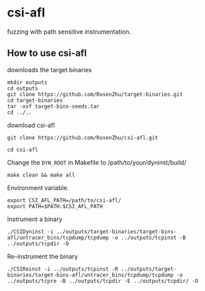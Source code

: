 # csi-afl
fuzzing with path sensitive instrumentation.

## How to use csi-afl
downloads the target binaries
```
mkdir outputs
cd outputs
git clone https://github.com/RosenZhu/target-binaries.git
cd target-binaries
tar -xvf target-bins-seeds.tar
cd ../..

``` 

download csi-afl
```
git clone https://github.com/RosenZhu/csi-afl.git

cd csi-afl
```

Change the `DYN_ROOT` in Makefile to /path/to/your/dyninst/build/

`make clean && make all`

Environment variable.
```
export CSI_AFL_PATH=/path/to/csi-afl/
export PATH=$PATH:$CSI_AFL_PATH
```

Instrument a binary

`./CSIDyninst -i ../outputs/target-binaries/target-bins-afl/untracer_bins/tcpdump/tcpdump -o ../outputs/tcpinst -B ../outputs/tcpdir -O`

Re-instrument the binary

`./CSIReinst -i ../outputs/tcpinst -R ../outputs/target-binaries/target-bins-afl/untracer_bins/tcpdump/tcpdump -o ../outputs/tcpre -B ../outputs/tcpdir -E ../outputs/tcpdir/ -O`